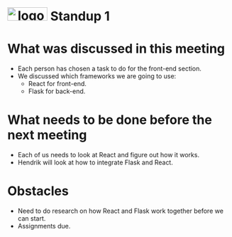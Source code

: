 <div>
    <h1 align="center" style="display: inline;"><img style="display: inline;"
    src="https://user-images.githubusercontent.com/43512442/64082864-4610ee00-cd16-11e9-8923-5f10fe4a1c59.png" width="90" height="30"
    alt="logo" /> Standup 1</h1>
</div>

# What was discussed in this meeting
- Each person has chosen a task to do for the front-end section.
- We discussed which frameworks we are going to use:
    - React for front-end.
    - Flask for back-end.

# What needs to be done before the next meeting
- Each of us needs to look at React and figure out how it works.
- Hendrik will look at how to integrate Flask and React.

# Obstacles
- Need to do research on how React and Flask work together before we can start.
- Assignments due.
